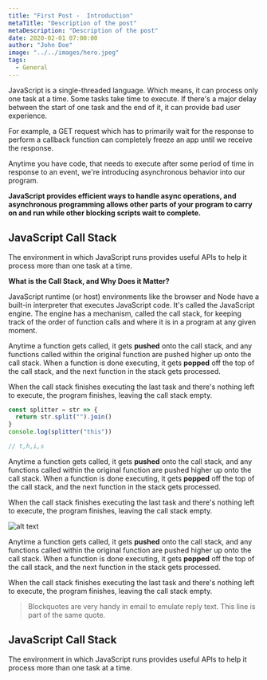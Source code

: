 ```yaml
---
title: "First Post -  Introduction"
metaTitle: "Description of the post"
metaDescription: "Description of the post"
date: 2020-02-01 07:00:00
author: "John Doe"
image: "../../images/hero.jpeg"
tags:
  - General
---
```


JavaScript is a single-threaded language. Which means, it can process only one task at a time. Some tasks take time to execute. If there's a major delay between the start of one task and the end of it, it can provide bad user experience.

For example, a GET request which has to primarily wait for the response to perform a callback function can completely freeze an app until we receive the response.

Anytime you have code, that needs to execute after some period of time in response to an event, we're introducing asynchronous behavior into our program.

**JavaScript provides efficient ways to handle async operations, and asynchronous programming allows other parts of your program to carry on and run while other blocking scripts wait to complete.**

## JavaScript Call Stack

The environment in which JavaScript runs provides useful APIs to help it process more than one task at a time.

**What is the Call Stack, and Why Does it Matter?**

JavaScript runtime (or host) environments like the browser and Node have a built-in interpreter that executes JavaScript code. It's called the JavaScript engine. The engine has a mechanism, called the call stack, for keeping track of the order of function calls and where it is in a program at any given moment.

Anytime a function gets called, it gets **pushed** onto the call stack, and any functions called within the original function are pushed higher up onto the call stack. When a function is done executing, it gets **popped** off the top of the call stack, and the next function in the stack gets processed.

When the call stack finishes executing the last task and there's nothing left to execute, the program finishes, leaving the call stack empty.

```javascript
const splitter = str => {
  return str.split("").join()
}
console.log(splitter("this"))

// t,h,i,s
```

Anytime a function gets called, it gets **pushed** onto the call stack, and any functions called within the original function are pushed higher up onto the call stack. When a function is done executing, it gets **popped** off the top of the call stack, and the next function in the stack gets processed.

When the call stack finishes executing the last task and there's nothing left to execute, the program finishes, leaving the call stack empty.

![alt text](https://dreamy-agnesi-0d7576.netlify.com/static/03860dec3cbe614e7f3faf1d69a95e0e/45751/photo-1562102085-e00d01ba2898.jpg "Logo Title Text 1")

Anytime a function gets called, it gets **pushed** onto the call stack, and any functions called within the original function are pushed higher up onto the call stack. When a function is done executing, it gets **popped** off the top of the call stack, and the next function in the stack gets processed.

When the call stack finishes executing the last task and there's nothing left to execute, the program finishes, leaving the call stack empty.

> Blockquotes are very handy in email to emulate reply text.
> This line is part of the same quote.

## JavaScript Call Stack

The environment in which JavaScript runs provides useful APIs to help it process more than one task at a time.
